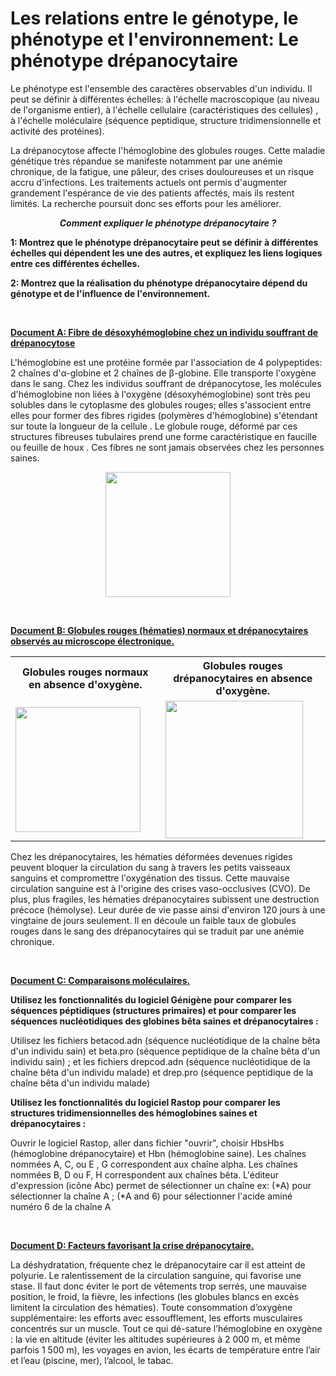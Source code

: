 # Les relations entre le génotype, le phénotype et l'environnement: Le phénotype drépanocytaire

Le phénotype est l'ensemble des caractères observables d'un individu. Il peut se définir à différentes échelles: à l'échelle macroscopique (au niveau de l'organisme entier), à l'échelle cellulaire (caractéristiques des cellules) , à l'échelle moléculaire (séquence peptidique, structure tridimensionnelle et activité des protéines). 

La drépanocytose affecte l'hémoglobine des globules rouges. Cette maladie génétique très répandue se manifeste notamment par une anémie chronique, de la fatigue, une pâleur, des crises douloureuses et un risque accru d'infections. Les traitements actuels ont permis d'augmenter grandement l'espérance de vie des patients affectés, mais ils restent limités. La recherche poursuit donc ses efforts pour les améliorer.

***<p align=center>Comment expliquer le phénotype drépanocytaire ?</p>***

**1: Montrez que le phénotype drépanocytaire peut se définir à différentes échelles qui dépendent les une des autres, et expliquez les liens logiques entre ces différentes échelles.**

**2: Montrez que la réalisation du phénotype drépanocytaire dépend du génotype et de l'influence de l'environnement.**

<p><br></p>

**<p style="text-decoration:underline;">Document A: Fibre de désoxyhémoglobine chez un individu souffrant de drépanocytose</p>**

L'hémoglobine est une protéine formée par l'association de 4 polypeptides: 2 chaînes d'α-globine et 2 chaînes de β-globine. Elle transporte l'oxygène dans le sang. Chez les individus souffrant de drépanocytose, les molécules d'hémoglobine non liées à l'oxygène (désoxyhémoglobine) sont très peu solubles dans le cytoplasme des globules rouges; elles s'associent entre elles pour former des fibres rigides (polymères d'hémoglobine) s'étendant sur toute la longueur de la cellule . Le globule rouge, déformé par ces structures fibreuses tubulaires prend une forme caractéristique en faucille ou feuille de houx . Ces fibres ne sont jamais observées chez les personnes saines.

<div align=center><a href="https://ipfs.io/ipfs/QmZymeEKRRjFZHBje2xF6qU4XkTGU9bSGitqT9woSz3E8R"><img src="https://ipfs.io/ipfs/QmZymeEKRRjFZHBje2xF6qU4XkTGU9bSGitqT9woSz3E8R"  width=200></a></div>

<p><br></p>

**<p style="text-decoration:underline;">Document B: Globules rouges (hématies) normaux et drépanocytaires observés au microscope électronique.</p>**


<div align=center>
<table>

<tr><th>Globules rouges normaux en absence d'oxygène.</th><th>Globules rouges drépanocytaires en absence d'oxygène. </th></tr>

<tr>

<td><a href="https://ipfs.io/ipfs/QmQ4tLyKfaMjz3TE6M2SJZjf74gqaFxaxEmHrLCdyZPqEB"><img src="https://ipfs.io/ipfs/QmQ4tLyKfaMjz3TE6M2SJZjf74gqaFxaxEmHrLCdyZPqEB"  width=200></a></td>

<td><a href="https://ipfs.io/ipfs/QmUHksUTmJRJRBFpEW9WcYqUi5iaaXLDUzmtxrMSPVVE7J"><img src="https://ipfs.io/ipfs/QmUHksUTmJRJRBFpEW9WcYqUi5iaaXLDUzmtxrMSPVVE7J"  width=220></a></td>

</tr>

</table>
</div>

Chez les drépanocytaires, les hématies déformées devenues rigides peuvent bloquer la circulation du sang à travers les petits vaisseaux sanguins et compromettre l'oxygénation des tissus. Cette mauvaise circulation sanguine est à l'origine des crises vaso-occlusives (CVO). De plus, plus fragiles, les hématies drépanocytaires subissent une destruction précoce (hémolyse). Leur durée de vie passe ainsi d'environ 120 jours à une vingtaine de jours seulement. Il en découle un faible taux de globules rouges dans le sang des drépanocytaires qui se traduit par une anémie chronique.

<p><br></p>

**<p style="text-decoration:underline;">Document C: Comparaisons moléculaires.</p>**

**Utilisez les fonctionnalités du logiciel Génigène pour comparer les séquences péptidiques (structures primaires) et pour comparer les séquences nucléotidiques des globines bêta saines et drépanocytaires :**

Utilisez les fichiers betacod.adn (séquence nucléotidique de la chaîne bêta d'un individu sain) et beta.pro (séquence peptidique de la chaîne bêta d'un individu sain) ; et les fichiers drepcod.adn (séquence nucléotidique de la chaîne bêta d'un individu malade) et drep.pro (séquence peptidique de la chaîne bêta d'un individu malade)

**Utilisez les fonctionnalités du logiciel Rastop pour comparer les structures tridimensionnelles des hémoglobines saines et drépanocytaires :**

Ouvrir le logiciel Rastop, aller dans fichier "ouvrir", choisir HbsHbs (hémoglobine drépanocytaire) et Hbn (hémoglobine saine). Les chaînes nommées A, C, ou E , G correspondent aux chaîne alpha. Les chaînes nommées B, D ou F, H correspondent aux chaînes bêta. L'éditeur d'expression (icône Abc) permet de sélectionner un chaîne ex: (*A) pour sélectionner la chaîne A ; (*A and 6) pour sélectionner l'acide aminé numéro 6 de la chaîne A 

<p><br></p>

**<p style="text-decoration:underline;">Document D: Facteurs favorisant la crise drépanocytaire.</p>**

La déshydratation, fréquente chez le drépanocytaire car il est atteint de polyurie. Le ralentissement de la circulation sanguine, qui favorise une stase. Il faut donc éviter le port de vêtements trop serrés, une mauvaise position, le froid, la fièvre, les infections (les globules blancs en excès limitent la circulation des hématies). Toute consommation d’oxygène supplémentaire: les efforts avec essoufflement, les efforts musculaires concentrés sur un muscle. Tout ce qui dé-sature l’hémoglobine en oxygène : la vie en altitude (éviter les altitudes supérieures à 2 000 m, et même parfois 1 500 m), les voyages en avion, les écarts de température entre l’air et l’eau (piscine, mer), l’alcool, le tabac.
